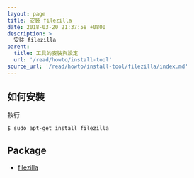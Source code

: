 ```yaml
---
layout: page
title: 安裝 filezilla
date: 2018-03-20 21:37:58 +0800
description: >
  安裝 filezilla
parent:
  title: 工具的安裝與設定
  url: '/read/howto/install-tool'
source_url: '/read/howto/install-tool/filezilla/index.md'
---
```



## 如何安裝

執行

``` sh
$ sudo apt-get install filezilla
```


## Package

* [filezilla](https://packages.ubuntu.com/bionic/filezilla)
